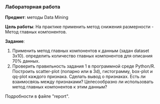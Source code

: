### Лабораторная работа

**Предмет**: методы Data Mining

**Цель работы**: На практике применить метод снижения размерности - Метод главных компонентов.

**Задание**: 
1. Применить метод главных компонентов к данным (задан dataset 3x10). определить количество главных компонентов для описания 70% данных.
2. Проверить правильность задания 1 в программной среде Python/R. Построить scatter-plot (попарно или в 3d), гистограмму, box-plot и qq-plot каждого признака. Сделать вывод о признаках. Есть ли взаимосвязь между признаками? Целесообразно ли использовать метод главных компонентов к этим данным?

Подробности в файле "report".
